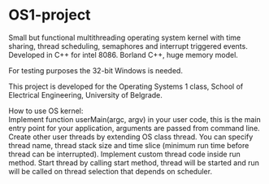 # OS1-project
Small but functional multithreading operating system kernel with time sharing, thread scheduling, semaphores and interrupt triggered events.
Developed in C++ for intel 8086. Borland C++, huge memory model.

For testing purposes the 32-bit Windows is needed.

This project is developed for the Operating Systems 1 class, School of Electrical Engineering, University of Belgrade.


How to use OS kernel: <br/>
     Implement function userMain(argc, argv) in your user code, this is the main entry point for your application, arguments are passed from command line. <br/>
     Create other user threads by extending OS class thread. You can specify thread name, thread stack size and time slice (minimum run time before thread can be interrupted). Implement custom thread code inside run method. Start thread by calling start method, thread will be started and run will be called on thread selection that depends on scheduler.
